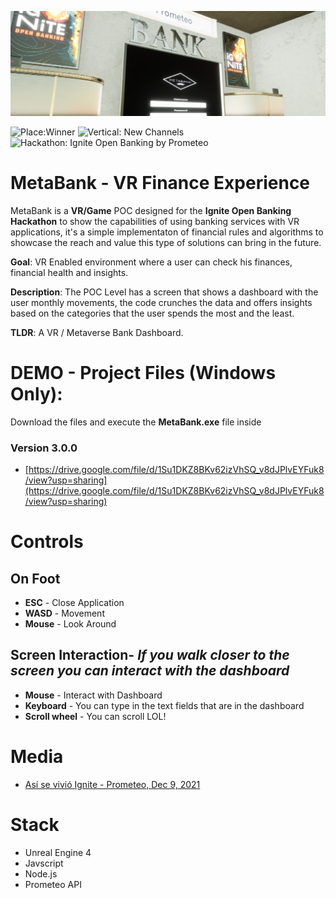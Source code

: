 ![MetaBank](MetaBank.jpg)

![Place:Winner](https://img.shields.io/badge/Place-1st-blue?style=for-the-badge)
![Vertical: New Channels](https://img.shields.io/badge/Vertical-New%20Channels-blue?style=for-the-badge)
![Hackathon: Ignite Open Banking by Prometeo](https://img.shields.io/badge/Hackathon-Ignite%20Open%20Banking%20by%20Prometeo-red?style=for-the-badge) 


# MetaBank - VR Finance Experience

MetaBank is a **VR/Game** POC designed for the **Ignite Open Banking Hackathon** to show the capabilities of using banking services with VR applications, it's a simple implementaton of financial rules and algorithms to showcase the reach and value this type of solutions can bring in the future.

**Goal**: VR Enabled environment where a user can check his finances, financial health and insights.  

**Description**: The POC Level has a screen that shows a dashboard with the user monthly movements, the code crunches the data and offers insights based on the categories that the user spends the most and the least.

**TLDR**: A VR / Metaverse Bank Dashboard.

#  DEMO - Project Files (Windows Only): 

Download the files and execute the **MetaBank.exe** file inside

### Version 3.0.0
- [https://drive.google.com/file/d/1Su1DKZ8BKv62izVhSQ_v8dJPlvEYFuk8/view?usp=sharing](https://drive.google.com/file/d/1Su1DKZ8BKv62izVhSQ_v8dJPlvEYFuk8/view?usp=sharing)

# Controls

## On Foot

- **ESC** - Close Application
- **WASD** - Movement
- **Mouse** - Look Around

## Screen Interaction- *If you walk closer to the screen you can interact with the dashboard*

- **Mouse** - Interact with Dashboard
- **Keyboard** - You can type in the text fields that are in the dashboard
- **Scroll wheel** - You can scroll LOL!    

# Media
- [Así se vivió Ignite - Prometeo, Dec 9, 2021](https://prometeoopenbanking.medium.com/as%C3%AD-se-vivi%C3%B3-ignite-36cf01dec347)

# Stack
- Unreal Engine 4
- Javscript
- Node.js
- Prometeo API

